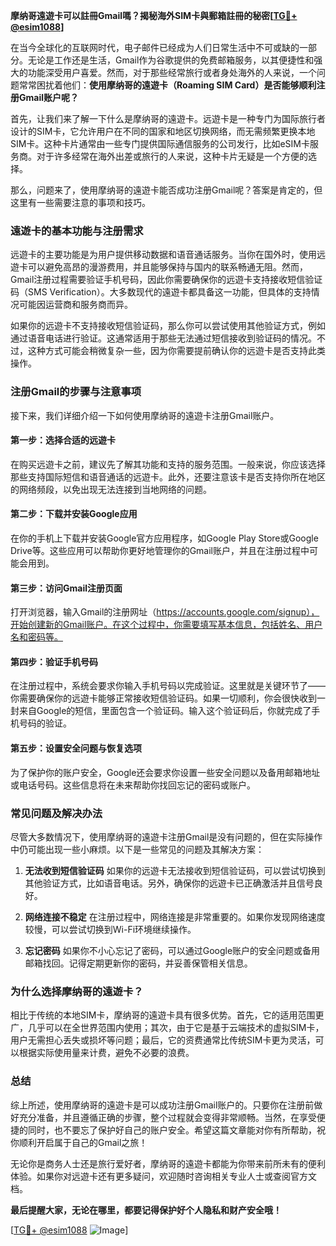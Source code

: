 **摩纳哥遠遊卡可以註冊Gmail嗎？揭秘海外SIM卡與郵箱註冊的秘密[[TG💪+ @esim1088](https://t.me/s/esim1088)]**

在当今全球化的互联网时代，电子邮件已经成为人们日常生活中不可或缺的一部分。无论是工作还是生活，Gmail作为谷歌提供的免费邮箱服务，以其便捷性和强大的功能深受用户喜爱。然而，对于那些经常旅行或者身处海外的人来说，一个问题常常困扰着他们：**使用摩纳哥的遠遊卡（Roaming SIM Card）是否能够顺利注册Gmail账户呢？**

首先，让我们来了解一下什么是摩纳哥的遠遊卡。远遊卡是一种专门为国际旅行者设计的SIM卡，它允许用户在不同的国家和地区切换网络，而无需频繁更换本地SIM卡。这种卡片通常由一些专门提供国际通信服务的公司发行，比如eSIM卡服务商。对于许多经常在海外出差或旅行的人来说，这种卡片无疑是一个方便的选择。

那么，问题来了，使用摩纳哥的遠遊卡能否成功注册Gmail呢？答案是肯定的，但这里有一些需要注意的事项和技巧。

### **遠遊卡的基本功能与注册需求**
远遊卡的主要功能是为用户提供移动数据和语音通话服务。当你在国外时，使用远遊卡可以避免高昂的漫游费用，并且能够保持与国内的联系畅通无阻。然而，Gmail注册过程需要验证手机号码，因此你需要确保你的远遊卡支持接收短信验证码（SMS Verification）。大多数现代的遠遊卡都具备这一功能，但具体的支持情况可能因运营商和服务商而异。

如果你的远遊卡不支持接收短信验证码，那么你可以尝试使用其他验证方式，例如通过语音电话进行验证。这通常适用于那些无法通过短信接收到验证码的情况。不过，这种方式可能会稍微复杂一些，因为你需要提前确认你的远遊卡是否支持此类操作。

### **注册Gmail的步骤与注意事项**
接下来，我们详细介绍一下如何使用摩纳哥的遠遊卡注册Gmail账户。

#### **第一步：选择合适的远遊卡**
在购买远遊卡之前，建议先了解其功能和支持的服务范围。一般来说，你应该选择那些支持国际短信和语音通话的远遊卡。此外，还要注意该卡是否支持你所在地区的网络频段，以免出现无法连接到当地网络的问题。

#### **第二步：下载并安装Google应用**
在你的手机上下载并安装Google官方应用程序，如Google Play Store或Google Drive等。这些应用可以帮助你更好地管理你的Gmail账户，并且在注册过程中可能会用到。

#### **第三步：访问Gmail注册页面**
打开浏览器，输入Gmail的注册网址（https://accounts.google.com/signup），开始创建新的Gmail账户。在这个过程中，你需要填写基本信息，包括姓名、用户名和密码等。

#### **第四步：验证手机号码**
在注册过程中，系统会要求你输入手机号码以完成验证。这里就是关键环节了——你需要确保你的远遊卡能够正常接收短信验证码。如果一切顺利，你会很快收到一封来自Google的短信，里面包含一个验证码。输入这个验证码后，你就完成了手机号码的验证。

#### **第五步：设置安全问题与恢复选项**
为了保护你的账户安全，Google还会要求你设置一些安全问题以及备用邮箱地址或电话号码。这些信息将在未来帮助你找回忘记的密码或账户。

### **常见问题及解决办法**
尽管大多数情况下，使用摩纳哥的遠遊卡注册Gmail是没有问题的，但在实际操作中仍可能出现一些小麻烦。以下是一些常见的问题及其解决方案：

1. **无法收到短信验证码**
   如果你的远遊卡无法接收到短信验证码，可以尝试切换到其他验证方式，比如语音电话。另外，确保你的远遊卡已正确激活并且信号良好。

2. **网络连接不稳定**
   在注册过程中，网络连接是非常重要的。如果你发现网络速度较慢，可以尝试切换到Wi-Fi环境继续操作。

3. **忘记密码**
   如果你不小心忘记了密码，可以通过Google账户的安全问题或备用邮箱找回。记得定期更新你的密码，并妥善保管相关信息。

### **为什么选择摩纳哥的遠遊卡？**
相比于传统的本地SIM卡，摩纳哥的遠遊卡具有很多优势。首先，它的适用范围更广，几乎可以在全世界范围内使用；其次，由于它是基于云端技术的虚拟SIM卡，用户无需担心丢失或损坏等问题；最后，它的资费通常比传统SIM卡更为灵活，可以根据实际使用量来计费，避免不必要的浪费。

### **总结**
综上所述，使用摩纳哥的遠遊卡是可以成功注册Gmail账户的。只要你在注册前做好充分准备，并且遵循正确的步骤，整个过程就会变得非常顺畅。当然，在享受便捷的同时，也不要忘了保护好自己的账户安全。希望这篇文章能对你有所帮助，祝你顺利开启属于自己的Gmail之旅！

无论你是商务人士还是旅行爱好者，摩纳哥的遠遊卡都能为你带来前所未有的便利体验。如果你对远遊卡还有更多疑问，欢迎随时咨询相关专业人士或查阅官方文档。

**最后提醒大家，无论在哪里，都要记得保护好个人隐私和财产安全哦！**

[[TG💪+ @esim1088](https://t.me/s/esim1088) ![Image](https://i.postimg.cc/4NQfJmqS/Snipaste-2025-05-13-00-14-12.png)]